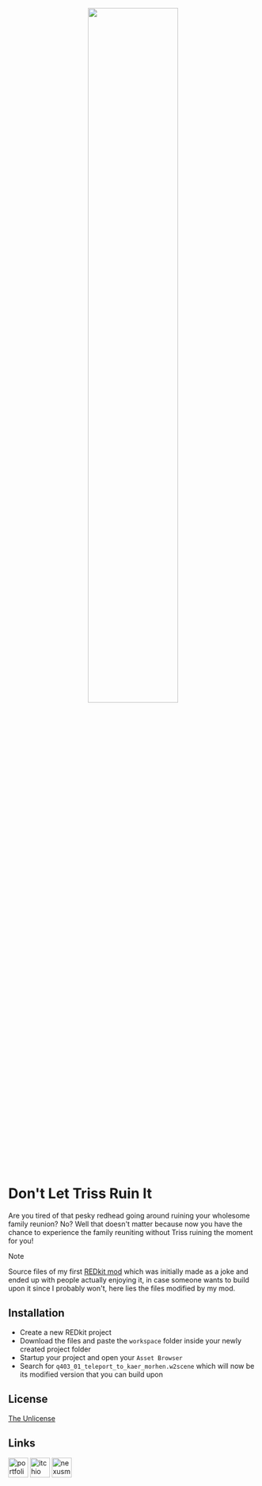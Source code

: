 <p align="center"><img width="60%" src="https://i.imgur.com/Vl3giic.png"></p>

# Don't Let Triss Ruin It

Are you tired of that pesky redhead going around ruining your wholesome family reunion? No? Well that doesn't matter because now you have the chance to experience the family reuniting without Triss ruining the moment for you!

> [!NOTE]
> Source files of my first [REDkit mod](https://www.nexusmods.com/witcher3/mods/9042) which was initially made as a joke and ended up with people actually enjoying it, in case someone wants to build upon it since I probably won't, here lies the files modified by my mod.

## Installation

* Create a new REDkit project
* Download the files and paste the `workspace` folder inside your newly created project folder
* Startup your project and open your `Asset Browser`
* Search for `q403_01_teleport_to_kaer_morhen.w2scene` which will now be its modified version that you can build upon

## License

[The Unlicense](https://choosealicense.com/licenses/unlicense/)

## Links

<a href="https://noxtgm.me" target="_blank" rel="noreferrer"><img src="https://i.imgur.com/H2NbhsL.png" alt="portfolio" width="40" height="40"/></a> <a href="https://noxtgm.itch.io/" target="_blank" rel="noreferrer"><img src="https://i.imgur.com/d9pIWxO.png" alt="itchio page" width="40" height="40"/></a> <a href="https://next.nexusmods.com/profile/noxtgm" target="_blank" rel="noreferrer"><img src="https://i.imgur.com/la4rbPq.png" alt="nexusmods page" width="40" height="40"/></a>
